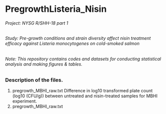 # PregrowthListeria_Nisin
###### Project: NYSG R/SHH-18 part 1
###### Study: Pre-growth conditions and strain diversity affect nisin treatment efficacy against *Listeria monocytogenes* on cold-smoked salmon
###### Note: This repository contains codes and datasets for conducting statistical analysis and making figures & tables.

### Description of the files.
1. pregrowth_MBHI_raw.txt
Difference in log10 transformed plate count (log10 (CFU/g)) between untreated and nisin-treated samples for MBHI experiment.
2. pregrowth_MBHI_raw.txt
